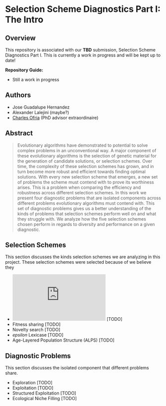 # Selection Scheme Diagnostics Part I: The Intro

## Overview

This repository is associated with our **TBD** submission, Selection Scheme Diagnostics Part I. This is currently a work in progress and will be kept up to date!

**Repository Guide:**
- Still a work in progress

## Authors

- Jose Guadalupe Hernandez
- Alexander Lalejini (maybe?)
- [Charles Ofria](http://ofria.com) (PhD advisor extraordinaire)

## Abstract

> Evolutionary algorithms have demonstrated to potential to solve complex problems in an unconventional way. A major component of these evolutionary algorithms is the selection of genetic material for the generation of candidate solutions, or selection schemes. Over time, the complexity of these selection schemes has grown, and in turn become more robust and efficient towards finding optimal solutions. With every new selection scheme that emerges, a new set of problems the scheme must contend with to prove its worthiness arises. This is a problem when comparing the efficiency and robustness across different selection schemes. In this work we present four diagnostic problems that are isolated components across different problems evolutionary algorithms must contend with. This set of diagnostic problems gives us a better understanding of the kinds of problems that selection schemes perform well on and what they struggle with. We analyze how the five selection schemes chosen perform in regards to diversity and performance on a given diagnostic.

## Selection Schemes

This section discusses the kinds selection schemes we are analyzing in this project. These selection schemes were selected because of we believe they

- ![equation](http://www.sciweavers.org/tex2img.php?eq=%28%20%5Cmu%20%2C%20%5Clambda%20%29&bc=White&fc=Black&im=jpg&fs=12&ff=arev&edit=0) [TODO]
- Fitness sharing [TODO]
- Novelty search [TODO]
- *epsilon* Lexicase [TODO]
- Age-Layered Population Structure (ALPS) [TODO]

## Diagnostic Problems
This section discusses the isolated component that different problems share.

- Exploration [TODO]
- Exploitation [TODO]
- Structured Exploitation [TODO]
- Ecological Niche Filling [TODO]